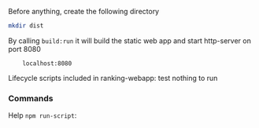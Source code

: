 Before anything, create the following directory
```bash
mkdir dist
```

By calling `build:run` it will build the static web app and start http-server on port 8080
```
	localhost:8080
```

Lifecycle scripts included in ranking-webapp:
  test
    nothing to run

### Commands
Help `npm run-script`: